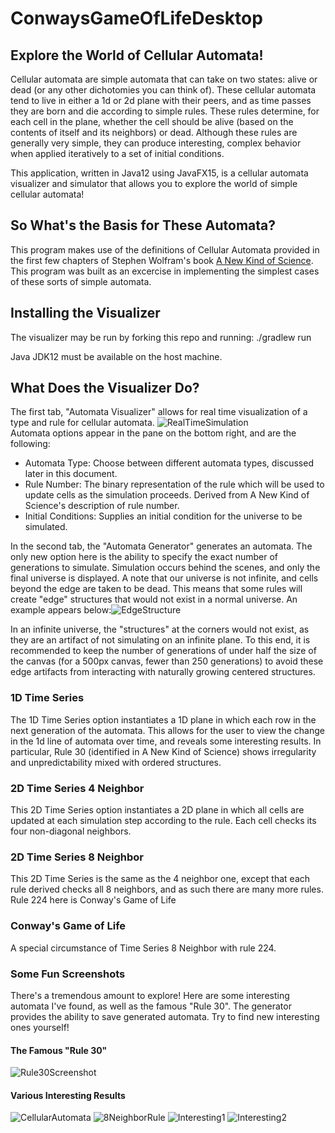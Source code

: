 # ConwaysGameOfLifeDesktop

## Explore the World of Cellular Automata!
Cellular automata are simple automata that can take on two states: alive or dead (or any other dichotomies you can think of). These cellular automata tend to live in either a 1d or 2d plane with their peers, and as time passes they are born and die according to simple rules. These rules determine, for each cell in the plane, whether the cell should be alive (based on the contents of itself and its neighbors) or dead. Although these rules are generally very simple, they can produce interesting, complex behavior when applied iteratively to a set of initial conditions.

This application, written in Java12 using JavaFX15, is a cellular automata visualizer and simulator that allows you to explore the world of simple cellular automata!

## So What's the Basis for These Automata?
This program makes use of the definitions of Cellular Automata provided in the first few chapters of Stephen Wolfram's book [A New Kind of Science](https://www.wolframscience.com/). This program was built as an excercise in implementing the simplest cases of these sorts of simple automata.

## Installing the Visualizer
The visualizer may be run by forking this repo and running:
  ./gradlew run
  
Java JDK12 must be available on the host machine.

## What Does the Visualizer Do?
The first tab, "Automata Visualizer" allows for real time visualization of a type and rule for cellular automata.
![RealTimeSimulation](https://user-images.githubusercontent.com/50113756/110374165-f485a580-8015-11eb-849d-810b0372b4d0.png)  
Automata options appear in the pane on the bottom right, and are the following:
  
* Automata Type: Choose between different automata types, discussed later in this document.
* Rule Number: The binary representation of the rule which will be used to update cells as the simulation proceeds. Derived from A New Kind of Science's description of rule number.
* Initial Conditions: Supplies an initial condition for the universe to be simulated.

In the second tab, the "Automata Generator" generates an automata. The only new option here is the ability to specify the exact number of generations to simulate. Simulation occurs behind the scenes, and only the final universe is displayed. A note that our universe is not infinite, and cells beyond the edge are taken to be dead. This means that some rules will create "edge" structures that would not exist in a normal universe. An example appears below:![EdgeStructure](https://user-images.githubusercontent.com/50113756/110382761-f9038b80-8020-11eb-813d-32617b08bebb.png)  
  
In an infinite universe, the "structures" at the corners would not exist, as they are an artifact of not simulating on an infinite plane. To this end, it is recommended to keep the number of generations of under half the size of the canvas (for a 500px canvas, fewer than 250 generations) to avoid these edge artifacts from interacting with naturally growing centered structures.

### 1D Time Series
The 1D Time Series option instantiates a 1D plane in which each row in the next generation of the automata. This allows for the user to view the change in the 1d line of automata over time, and reveals some interesting results. In particular, Rule 30 (identified in A New Kind of Science) shows irregularity and unpredictability mixed with ordered structures.

### 2D Time Series 4 Neighbor
This 2D Time Series option instantiates a 2D plane in which all cells are updated at each simulation step according to the rule. Each cell checks its four non-diagonal neighbors.

### 2D Time Series 8 Neighbor
This 2D Time Series is the same as the 4 neighbor one, except that each rule derived checks all 8 neighbors, and as such there are many more rules. Rule 224 here is Conway's Game of Life

### Conway's Game of Life
A special circumstance of Time Series 8 Neighbor with rule 224.

### Some Fun Screenshots
There's a tremendous amount to explore! Here are some interesting automata I've found, as well as the famous "Rule 30". The generator provides the ability to save generated automata. Try to find new interesting ones yourself!
#### The Famous "Rule 30"
![Rule30Screenshot](https://user-images.githubusercontent.com/50113756/110383187-8e068480-8021-11eb-93d4-aad7890e738e.png)

#### Various Interesting Results
![CellularAutomata](https://user-images.githubusercontent.com/50113756/110383167-8a72fd80-8021-11eb-80b1-116024265f60.png)
![8NeighborRule](https://user-images.githubusercontent.com/50113756/110383161-88a93a00-8021-11eb-8965-5d4232e5181c.png)
![Interesting1](https://user-images.githubusercontent.com/50113756/110383615-2997f500-8022-11eb-9816-6e1da686bfae.png)
![Interesting2](https://user-images.githubusercontent.com/50113756/110383616-2997f500-8022-11eb-8531-24c95cdae256.png)

